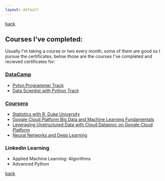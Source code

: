 ```yaml
---
layout: default
---
```

[back](./)

## Courses I've completed:
Usually I'm taking a course or two every month, some of them are good so I pursue the certificates, below those are the courses I've completed and recieved certificates for:

### [DataCamp](https://www.datacamp.com/profile/AhmedOmarEissa)
*   [Pyton Programmer Track](https://www.datacamp.com/statement-of-accomplishment/track/e3128c11c37bca473a1381ce98534f870d2e2fcb)
*   [Data Scientist with Python Track](https://www.datacamp.com/statement-of-accomplishment/track/5d9be18ebdd04e25d505266209b624dacdcc25f9)

### [Coursera](https://www.coursera.org/user/ebc9eb92fc4ad4e77d189aba09d69412)
*   [Statistics with R, Duke University](https://www.coursera.org/account/accomplishments/specialization/7J3N5ACVY8RH)
*   [Google Cloud Platform Big Data and Machine Learning Fundamentals](https://www.coursera.org/account/accomplishments/records/6Y9KCEEBZCF3)
*   [Leveraging Unstructured Data with Cloud Dataproc on Google Cloud Platform](https://www.coursera.org/account/accomplishments/records/Q9HZ97MA3U8E)
*   [Neural Networks and Deep Learning](https://www.coursera.org/account/accomplishments/records/7H4S89WBJMZT)

### Linkedin Learning
*   Applied Machine Learning: Algorithms
*   Advanced Python

[back](./)
